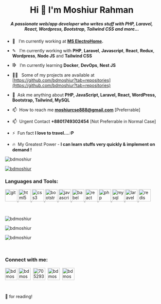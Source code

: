 <h1 align="center">Hi 👋 I'm Moshiur Rahman</h1>

<h5 align="center">A passionate web/app developer who writes stuff with PHP, Laravel, React, Wordpress, Bootstrap, Tailwind CSS and more...</h5>


- 🔭  &nbsp; I’m currently working at **[MS ElectroHome](https://www.mselectrohome.com/).**

- ✎ &nbsp; I’m currently working with  **PHP**, **Laravel**, **Javascript**, **React**, **Redux**, **Wordpress**, **Node JS** and **Tailwind CSS**

- ⭆  &nbsp; I’m currently learning **Docker**, **DevOps**, **Nest JS**

- 👨‍💻  &nbsp; Some of my projects are available at [https://github.com/bdmoshiur?tab=repositories](https://github.com/bdmoshiur?tab=repositories)

- 💬  &nbsp;Ask me anything about **PHP, JavaScript, Laravel, React, WordPress, Bootstrap, Tailwind, MySQL**

- 📫  &nbsp;How to reach me **moshiurcse888@gmail.com** [Preferrable]

- 📫  &nbsp;Urgent Contact **+8801749302454** [Not Preferrable in Normal Case]

- ⚡  &nbsp;Fun fact **I love to travel....:P**

- 🔥 &nbsp;My Greatest Power - **I can learn stuffs very quickly & implement on demand !**


<p align="left"> <img src="https://komarev.com/ghpvc/?username=bdmoshiur&label=Profile%20views&color=0e75b6&style=flat" alt="bdmoshiur" /> </p>

<p align="left"> <a href="https://github.com/ryo-ma/github-profile-trophy"><img src="https://github-profile-trophy.vercel.app/?username=bdmoshiur" alt="bdmoshiur" /></a> </p>

<h3 align="left">Languages and Tools:</h3>

<p align="left"><a href="https://git-scm.com/" target="_blank"> <img src="https://www.vectorlogo.zone/logos/git-scm/git-scm-icon.svg" alt="git" width="40" height="40"/> </a> <a href="https://www.w3.org/html/" target="_blank"> <img src="https://img.icons8.com/dusk/64/000000/html-5.png" alt="html5" width="40" height="40"/> </a><a href="https://www.w3schools.com/css/" target="_blank"> <img src="https://img.icons8.com/color/48/000000/css3.png" alt="css3" width="40" height="40"/> </a><a href="https://getbootstrap.com" target="_blank"> <img src="https://img.icons8.com/color/48/000000/bootstrap.png" alt="bootstrap" width="40" height="40"/> </a><a href="https://developer.mozilla.org/en-US/docs/Web/JavaScript" target="_blank"> <img src="https://img.icons8.com/color/48/000000/javascript.png" alt="javascript" width="40" height="40"/> </a><a href="https://babeljs.io/" target="_blank"> <img src="https://img.icons8.com/wired/64/000000/babel.png" alt="babel" width="40" height="40"/> </a><a href="https://reactjs.org/" target="_blank"> <img src="https://img.icons8.com/plasticine/48/000000/react.png" alt="react" width="40" height="40"/> </a><a href="https://www.php.net" target="_blank"> <img src="https://img.icons8.com/color/48/000000/php.png" alt="php" width="40" height="40"/> </a><a href="https://www.mysql.com/" target="_blank"> <img src="https://img.icons8.com/color/48/000000/mysql.png" alt="mysql" width="40" height="40"/> </a><a href="https://laravel.com/" target="_blank"> <img src="https://img.icons8.com/fluent/48/000000/laravel.png" alt="laravel" width="40" height="40"/> </a><a href="https://redis.io" target="_blank"> <img src="https://img.icons8.com/color/48/000000/redis.png" alt="redis" width="40" height="40"/></a></p>

<br />
<p align="left"><img src="https://github-readme-stats.vercel.app/api/top-langs?username=bdmoshiur&show_icons=true&locale=en&layout=compact&theme=radical" alt="bdmoshiur" /></p>

<p><img align="center" src="https://github-readme-stats.vercel.app/api?username=bdmoshiur&show_icons=true&locale=en&theme=radical" alt="bdmoshiur" /></p>

<p><img align="center" src="https://github-readme-streak-stats.herokuapp.com/?user=bdmoshiur&theme=radical" alt="bdmoshiur" /></p>

<br />

<h3 align="left">Connect with me:</h3>

<p align="left"><a href="moshiurcse888@gmail.com" target="blank"><img align="center" src="https://img.icons8.com/color/64/000000/gmail-new.png" alt="bdmoshiur" height="40" width="40" /></a>&nbsp;<a href="https://www.linkedin.com/in/maniruzzamanakash/" target="blank"><img align="center" src="https://image.flaticon.com/icons/png/512/174/174857.png" alt="bdmoshiur" height="40" width="40" /></a> &nbsp;<a href="https://stackoverflow.com/users/5543577/maniruzzaman-akash" target="blank"><img align="center" src="https://img2.pngio.com/stackoverflow-icon-stack-overflow-png-512_512.png" alt="705293/ManiruzzamanAkash" height="40" width="40" /></a> &nbsp;<a href="https://fb.com/maniruzzaman.akash" target="blank"><img align="center" src="https://upload.wikimedia.org/wikipedia/commons/4/44/Facebook_Logo.png" alt="bdmoshiur" height="40" width="40" /></a> &nbsp;<a href="https://www.hackerrank.com/Maniruzzaman" target="blank"><img align="center" src="https://upload.wikimedia.org/wikipedia/commons/6/65/HackerRank_logo.png" alt="bdmoshiur" height="40" width="40" /></a></p>
<br />

🙏 for reading!
